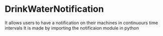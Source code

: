 # DrinkWaterNotification
It allows users to have a notification on their machines in continuours time intervals
It is made by importing the notificaion module in python 

